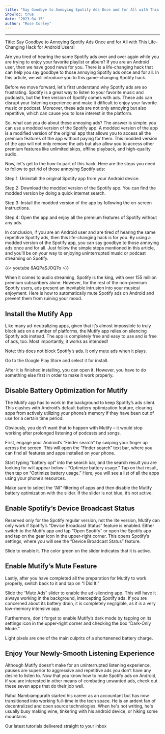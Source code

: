 ```yaml
---
title: "Say Goodbye to Annoying Spotify Ads Once and for All with This Life-Changing Hack for Android Users!"
ShowToc: true 
date: "2023-04-15"
author: "Rose Corley"
---
```

*****
Title: Say Goodbye to Annoying Spotify Ads Once and for All with This Life-Changing Hack for Android Users!

Are you tired of hearing the same Spotify ads over and over again while you are trying to enjoy your favorite playlist or album? If you are an Android user, then we have good news for you. There is a life-changing hack that can help you say goodbye to those annoying Spotify ads once and for all. In this article, we will introduce you to this game-changing Spotify hack.

Before we move forward, let's first understand why Spotify ads are so frustrating. Spotify is a great way to listen to your favorite music and podcasts, but the free version of Spotify comes with ads. These ads can disrupt your listening experience and make it difficult to enjoy your favorite music or podcast. Moreover, these ads are not only annoying but also repetitive, which can cause you to lose interest in the platform.

So, what can you do about these annoying ads? The answer is simple: you can use a modded version of the Spotify app. A modded version of the app is a modified version of the original app that allows you to access all the premium features of the app without paying for them. This modded version of the app will not only remove the ads but also allow you to access other premium features like unlimited skips, offline playback, and high-quality audio.

Now, let's get to the how-to part of this hack. Here are the steps you need to follow to get rid of those annoying Spotify ads:

Step 1: Uninstall the original Spotify app from your Android device.

Step 2: Download the modded version of the Spotify app. You can find the modded version by doing a quick internet search.

Step 3: Install the modded version of the app by following the on-screen instructions.

Step 4: Open the app and enjoy all the premium features of Spotify without any ads.

In conclusion, if you are an Android user and are tired of hearing the same repetitive Spotify ads, then this life-changing hack is for you. By using a modded version of the Spotify app, you can say goodbye to those annoying ads once and for all. Just follow the simple steps mentioned in this article, and you'll be on your way to enjoying uninterrupted music or podcast streaming on Spotify.

{{< youtube 6AQPaSJOQ7o >}} 



When it comes to audio streaming, Spotify is the king, with over 155 million premium subscribers alone. However, for the rest of the non-premium Spotify users, ads present an inevitable intrusion into your musical enjoyment. Here is how to automatically mute Spotify ads on Android and prevent them from ruining your mood.
 
## Install the Mutify App
 
Like many ad-neutralizing apps, given that it’s almost impossible to truly block ads on a number of platforms, the Mutify app relies on silencing Spotify ads instead. The app is completely free and easy to use and is free of ads, too. Most importantly, it works as intended!
 
Note: this does not block Spotify’s ads. It only mute ads when it plays.
 
Go to the Google Play Store and select it for install.
 
After it is finished installing, you can open it. However, you have to do something else first in order to make it work properly.
 
## Disable Battery Optimization for Mutify
 
The Mutify app has to work in the background to keep Spotify’s ads silent. This clashes with Android’s default battery optimization feature, clearing apps from actively utilizing your phone’s memory if they have been out of use for a certain time period.
 
Obviously, you don’t want that to happen with Mutify – it would stop working after prolonged listening of podcasts and songs.
 
First, engage your Android’s “Finder search” by swiping your finger up across the screen. This will open the “Finder search” text bar, where you can find all features and apps installed on your phone.
 
Start typing “battery opt” into the search bar, and the search result you are looking for will appear below – “Optimize battery usage.” Tap on that result, then tap on “Optimize battery usage.” Here, you will see a list of all the apps using your phone’s resources.
 
Make sure to select the “All” filtering of apps and then disable the Mutify battery optimization with the slider. If the slider is not blue, it’s not active.
 
## Enable Spotify’s Device Broadcast Status
 
Reserved only for the Spotify regular version, not the lite version, Mutify can only work if Spotify’s “Device Broadcast Status” feature is enabled. Either switch to the Mutify app and tap “Open Spotify” or open the Spotify app and tap on the gear icon in the upper-right corner. This opens Spotify’s settings, where you will see the “Device Broadcast Status” feature.
 
Slide to enable it. The color green on the slider indicates that it is active.
 
## Enable Mutify’s Mute Feature
 
Lastly, after you have completed all the preparation for Mutify to work properly, switch back to it and tap on “I Did It.”
 
Slide the “Mute Ads” slider to enable the ad-silencing app. This will have it always working in the background, intercepting Spotify ads. If you are concerned about its battery drain, it is completely negligible, as it is a very low-memory intensive app.
 
Furthermore, don’t forget to enable Mutify’s dark mode by tapping on its settings icon in the upper-right corner and checking the box “Dark-Only Mode.”
 
Light pixels are one of the main culprits of a shortenened battery charge.
 
## Enjoy Your Newly-Smooth Listening Experience
 
Although Mutify doesn’t make for an uninterrupted listening experience, pauses are superior to aggressive and repetitive ads you don’t have any desire to listen to. Now that you know how to mute Spotify ads on Android, if you are interested in other means of combating unwanted ads, check out these seven apps that do their job well.
 
Rahul Nambiampurath started his career as an accountant but has now transitioned into working full-time in the tech space. He is an ardent fan of decentralized and open source technologies. When he's not writing, he's usually busy making wine, tinkering with his android device, or hiking some mountains.
 
Our latest tutorials delivered straight to your inbox




